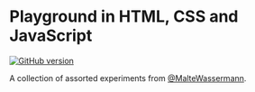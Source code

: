 # Playground in HTML, CSS and JavaScript

[![GitHub version](https://badge.fury.io/gh/maltewassermann%2Flab.svg)](https://badge.fury.io/gh/maltewassermann%2Flab)

A collection of assorted experiments from [@MalteWassermann](http://twitter.com/MalteWassermann).

